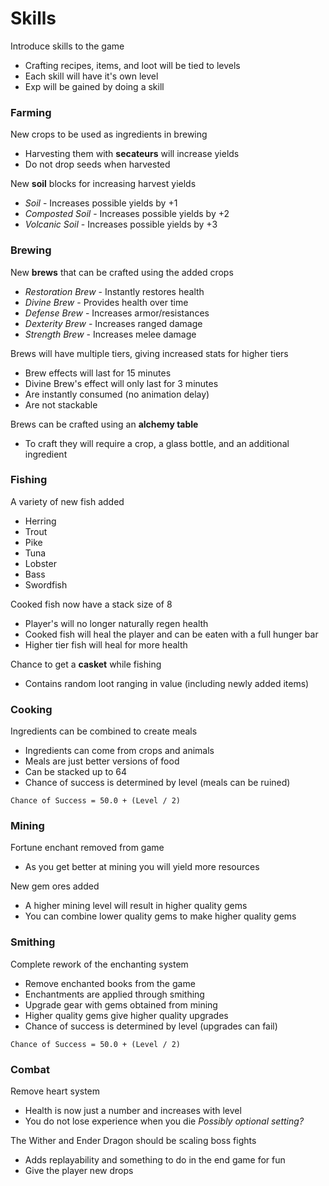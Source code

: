 # Skills

Introduce skills to the game

- Crafting recipes, items, and loot will be tied to levels
- Each skill will have it's own level
- Exp will be gained by doing a skill

### Farming

New crops to be used as ingredients in brewing

- Harvesting them with **secateurs** will increase yields
- Do not drop seeds when harvested

New **soil** blocks for increasing harvest yields

- *Soil* - Increases possible yields by +1
- *Composted Soil* - Increases possible yields by +2
- *Volcanic Soil* - Increases possible yields by +3


### Brewing

New **brews** that can be crafted using the added crops

- *Restoration Brew* - Instantly restores health
- *Divine Brew* - Provides health over time
- *Defense Brew* - Increases armor/resistances
- *Dexterity Brew* - Increases ranged damage
- *Strength Brew* - Increases melee damage

Brews will have multiple tiers, giving increased stats for higher tiers

- Brew effects will last for 15 minutes
- Divine Brew's effect will only last for 3 minutes
- Are instantly consumed (no animation delay)
- Are not stackable

Brews can be crafted using an **alchemy table**

- To craft they will require a crop, a glass bottle, and an additional ingredient


### Fishing

A variety of new fish added

- Herring
- Trout
- Pike
- Tuna
- Lobster
- Bass
- Swordfish

Cooked fish now have a stack size of 8

- Player's will no longer naturally regen health
- Cooked fish will heal the player and can be eaten with a full hunger bar
- Higher tier fish will heal for more health

Chance to get a **casket** while fishing

- Contains random loot ranging in value (including newly added items)


### Cooking

Ingredients can be combined to create meals

- Ingredients can come from crops and animals
- Meals are just better versions of food
- Can be stacked up to 64
- Chance of success is determined by level (meals can be ruined)

`Chance of Success = 50.0 + (Level / 2)`


### Mining

Fortune enchant removed from game

- As you get better at mining you will yield more resources

New gem ores added

- A higher mining level will result in higher quality gems
- You can combine lower quality gems to make higher quality gems


### Smithing

Complete rework of the enchanting system

- Remove enchanted books from the game
- Enchantments are applied through smithing
- Upgrade gear with gems obtained from mining
- Higher quality gems give higher quality upgrades
- Chance of success is determined by level (upgrades can fail)

`Chance of Success = 50.0 + (Level / 2)`


### Combat

Remove heart system

- Health is now just a number and increases with level
- You do not lose experience when you die *Possibly optional setting?*

The Wither and Ender Dragon should be scaling boss fights

- Adds replayability and something to do in the end game for fun
- Give the player new drops